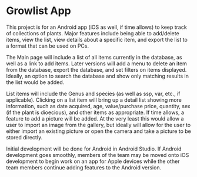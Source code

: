 # Growlist App
This project is for an Android app (iOS as well, if time allows) to keep track of collections of plants. Major features include being able to add/delete items, view the list, view details about a specific item, and export the list to a format that can be used on PCs. 

The Main page will include a list of all items currently in the database, as well as a link to add items. Later versions will add a menu to delete an item from the database, export the database, and set filters on items displayed. Ideally, an option to search the database and show only matching results in the list would be added. 

List items will include the Genus and species (as well as ssp, var, etc., if applicable). Clicking on a list item will bring up a detail list showing more information, such as date acquired, age, value/purchase price, quantity, sex (if the plant is dioecious), and other items as appropriate. If time allows, a feature to add a picture will be added. At the very least this would allow a user to import an image from the gallery, but ideally will allow for the user to either import an existing picture or open the camera and take a picture to be stored directly. 

Initial development will be done for Android in Android Studio. If Android development goes smoothly, members of the team may be moved onto iOS development to begin work on an app for Apple devices while the other team members continue adding features to the Android version.


